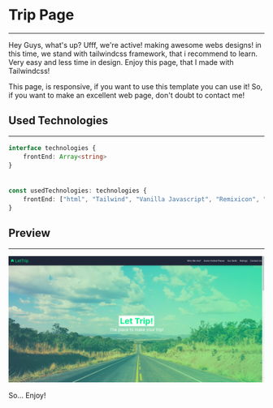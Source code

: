 # Trip Page

---

Hey Guys, what's up? Ufff, we're active! making awesome webs designs! in this time, we stand with tailwindcss framework, that i recommend to learn. Very easy and less time in design. Enjoy this page, that I made with Tailwindcss!

This page, is responsive, if you want to use this template you can use it! So, if you want to make an excellent web page, don't doubt to contact me!

## Used Technologies

--- 

```typescript
interface technologies {
    frontEnd: Array<string>
}


const usedTechnologies: technologies {
    frontEnd: ["html", "Tailwind", "Vanilla Javascript", "Remixicon", "SweetAlert2"]
}
```

## Preview

---

![](public/img/preview.png)

So... Enjoy!
